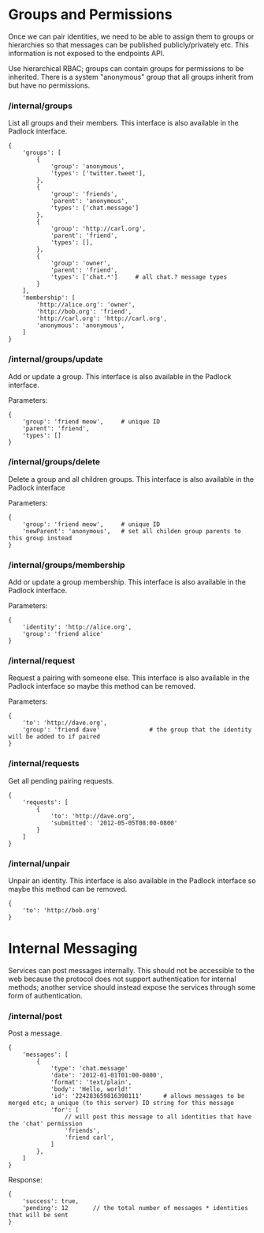 Groups and Permissions
======================

Once we can pair identities, we need to be able to assign them to groups or hierarchies
so that messages can be published publicly/privately etc. This information is not exposed
to the endpoints API.

Use hierarchical RBAC; groups can contain groups for permissions to be inherited.
There is a system "anonymous" group that all groups inherit from but have no permissions.

### /internal/groups

List all groups and their members.
This interface is also available in the Padlock interface.

```
{
	'groups': [
		{
			'group': 'anonymous',
			'types': ['twitter.tweet'],
		},
		{
			'group': 'friends',
			'parent': 'anonymous',
			'types': ['chat.message']
		},
		{
			'group': 'http://carl.org',
			'parent': 'friend',
			'types': [],
		},
		{
			'group': 'owner',
			'parent': 'friend',
			'types': ['chat.*']		# all chat.? message types
		}
	],
	'membership': [
		'http://alice.org': 'owner',
		'http://bob.org': 'friend',
		'http://carl.org': 'http://carl.org',
		'anonymous': 'anonymous',
	]
}
```

### /internal/groups/update

Add or update a group.
This interface is also available in the Padlock interface.

Parameters:

```
{
	'group': 'friend meow',		# unique ID
	'parent': 'friend',
	'types': []
}
```

### /internal/groups/delete

Delete a group and all children groups.
This interface is also available in the Padlock interface

Parameters:

```
{
	'group': 'friend meow',		# unique ID
	'newParent': 'anonymous',	# set all childen group parents to this group instead
}
```

### /internal/groups/membership

Add or update a group membership.
This interface is also available in the Padlock interface.

Parameters:

```
{
	'identity': 'http://alice.org',
	'group': 'friend alice'
}
```

### /internal/request

Request a pairing with someone else.
This interface is also available in the Padlock interface so maybe this method can be removed.

Parameters:

```
{
	'to': 'http://dave.org',
	'group': 'friend dave'				# the group that the identity will be added to if paired
}
```

### /internal/requests

Get all pending pairing requests.

```
{
	'requests': [
		{
			'to': 'http://dave.org',
			'submitted': '2012-05-05T08:00-0800'
		}
	]
}
```

### /internal/unpair

Unpair an identity.
This interface is also available in the Padlock interface so maybe this method can be removed.

```
{
	'to': 'http://bob.org'
}
```

Internal Messaging
==================

Services can post messages internally. This should not be accessible to the web because
the protocol does not support authentication for internal methods; another service should
instead expose the services through some form of authentication.

### /internal/post

Post a message.

```
{
	'messages': [
		{
			'type': 'chat.message'
			'date': '2012-01-01T01:00-0800',
			'format': 'text/plain',
			'body': 'Hello, world!'
			'id': '224283659816398111'		# allows messages to be merged etc; a unique (to this server) ID string for this message
			'for': [
				// will post this message to all identities that have the 'chat' permission
				'friends',
				'friend carl',
			]
		},
	]
}
```

Response:

```
{
	'success': true,
	'pending': 12		// the total number of messages * identities that will be sent
}
```
